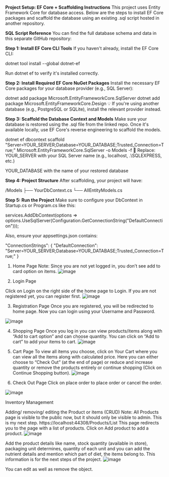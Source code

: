 **Project Setup: EF Core + Scaffolding Instructions**
This project uses Entity Framework Core for database access. Below are the steps to install EF Core packages and scaffold the database using an existing .sql script hosted in another repository.

**SQL Script Reference**
You can find the full database schema and data in this separate GitHub repository:

**Step 1: Install EF Core CLI Tools**
If you haven't already, install the EF Core CLI:


dotnet tool install --global dotnet-ef

Run dotnet ef to verify it's installed correctly.

**Step 2: Install Required EF Core NuGet Packages**
Install the necessary EF Core packages for your database provider (e.g., SQL Server):

dotnet add package Microsoft.EntityFrameworkCore.SqlServer
dotnet add package Microsoft.EntityFrameworkCore.Design
💡 If you're using another database (e.g., PostgreSQL or SQLite), install the relevant provider instead.

 **Step 3: Scaffold the Database Context and Models**
Make sure your database is restored using the .sql file from the linked repo. Once it's available locally, use EF Core's reverse engineering to scaffold the models.

dotnet ef dbcontext scaffold "Server=YOUR_SERVER;Database=YOUR_DATABASE;Trusted_Connection=True;" Microsoft.EntityFrameworkCore.SqlServer -o Models -f
🔧 Replace:
YOUR_SERVER with your SQL Server name (e.g., localhost, .\SQLEXPRESS, etc.)

YOUR_DATABASE with the name of your restored database

**Step 4: Project Structure**
After scaffolding, your project will have:

/Models
  ├── YourDbContext.cs
  └── AllEntityModels.cs

**Step 5: Run the Project**
Make sure to configure your DbContext in Startup.cs or Program.cs like this:

services.AddDbContext<YourDbContext>(options =>
    options.UseSqlServer(Configuration.GetConnectionString("DefaultConnection")));
    
Also, ensure your appsettings.json contains:


"ConnectionStrings": {
  "DefaultConnection": "Server=YOUR_SERVER;Database=YOUR_DATABASE;Trusted_Connection=True;"
}




1.	Home Page
Note: Since you are not yet logged in, you don’t see add to card option on items.
![image](https://github.com/user-attachments/assets/ba5f8c22-9c3c-4c6c-b745-8d0bb4044aa9)

 
3.	Login Page

Click on Login on the right side of the home page to Login. If you are not registered yet, you can register first. 
![image](https://github.com/user-attachments/assets/aa4eb167-29e4-49c2-87c1-c2c78824cf5d)


 
3.	Registration Page
Once you are registered, you will be redirected to home page. Now you can login using your Username and Password.
 
![image](https://github.com/user-attachments/assets/d3da9036-687e-486d-b5f9-494531c3f9a1)

4.	Shopping Page
Once you log in you can view products/items along with “Add to cart option” and can choose quantity. You can click on “Add to cart” to add your items to cart.
![image](https://github.com/user-attachments/assets/ab384ee7-abdf-42ed-8fa0-c1c7533d1a05)

 
6.	Cart Page
To view all items you choose, click on Your Cart where you can view all the items along with calculated price. 
Here you can either choose to “Check Out” (at the end of page) or reduce and increase quantity  or remove the products entirely or continue shopping (Click on Continue Shopping button).
![image](https://github.com/user-attachments/assets/4774f7ef-1936-45fb-a106-3bf6d580ab59)

 
8.	Check Out Page
Click on place order to place order or cancel the order.

 ![image](https://github.com/user-attachments/assets/97ff681d-4bc7-4370-9005-4f3814771390)




Inventory Management


Adding/ removing/ editing the Product or items (CRUD)
Note: All Products page is visible to the public now, but it should only be visible to admin. This is my next step.
https://localhost:44308/Products/List
This page redirects you to the page with a list of products. 
Click on Add product to add a product. 
![image](https://github.com/user-attachments/assets/63e3ad46-fbd8-4f95-b7d4-60ede98de778)

 


Add the product details like name, stock quantity (available in store), packaging unit determines, quantity of each unit and you can add the nutrient details and mention which part of diet, the items belong to. This information is for the next steps of the project.
![image](https://github.com/user-attachments/assets/4549ae37-3d05-4535-9d2d-8c87a82ac60b)


 

You can edit as well as remove the object.

